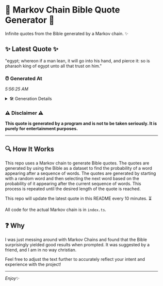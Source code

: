 # 📖 Markov Chain Bible Quote Generator 📖

Infinite quotes from the Bible generated by a Markov chain. ✨

## ✨ Latest Quote ✨
"egypt; whereon if a man lean, it will go into his hand, and pierce it: so is pharaoh king of egypt unto all that trust on him."

### ⏰ Generated At
*5:56:25 AM*

<details>
    <summary>🛠️ Generation Details</summary>
    <p>
        <strong>🌱 Seed:</strong> egypt;<br>
        <strong>🔄 Iterations:</strong> 26<br>
        <strong>📜 Context History:</strong><br>[ egypt; ]: whereon<br>[ egypt;, whereon ]: if<br>[ egypt;, whereon, if ]: a<br>[ egypt;, whereon, if, a ]: man<br>[ egypt;, whereon, if, a, man ]: lean,<br>[ egypt;, whereon, if, a, man, lean, ]: it<br>[ whereon, if, a, man, lean,, it ]: will<br>[ if, a, man, lean,, it, will ]: go<br>[ a, man, lean,, it, will, go ]: into<br>[ man, lean,, it, will, go, into ]: his<br>[ lean,, it, will, go, into, his ]: hand,<br>[ it, will, go, into, his, hand, ]: and<br>[ will, go, into, his, hand,, and ]: pierce<br>[ go, into, his, hand,, and, pierce ]: it:<br>[ into, his, hand,, and, pierce, it: ]: so<br>[ his, hand,, and, pierce, it:, so ]: is<br>[ hand,, and, pierce, it:, so, is ]: pharaoh<br>[ and, pierce, it:, so, is, pharaoh ]: king<br>[ pierce, it:, so, is, pharaoh, king ]: of<br>[ it:, so, is, pharaoh, king, of ]: egypt<br>[ so, is, pharaoh, king, of, egypt ]: unto<br>[ is, pharaoh, king, of, egypt, unto ]: all<br>[ pharaoh, king, of, egypt, unto, all ]: that<br>[ king, of, egypt, unto, all, that ]: trust<br>[ of, egypt, unto, all, that, trust ]: on<br>[ egypt, unto, all, that, trust, on ]: him.<br>
    </p>
</details>

### ⚠️ Disclaimer ⚠️
**This quote is generated by a program and is not to be taken seriously. It is purely for entertainment purposes.**

---

## 🔍 How It Works

This repo uses a Markov chain to generate Bible quotes. The quotes are generated by using the Bible as a dataset to find the probability of a word appearing after a sequence of words. The quotes are generated by starting with a random word and then selecting the next word based on the probability of it appearing after the current sequence of words. This process is repeated until the desired length of the quote is reached.

This repo will update the latest quote in this README every 10 minutes. ⏳

All code for the actual Markov chain is in `index.ts`.

## ❓ Why

I was just messing around with Markov Chains and found that the Bible surprisingly yielded good results when prompted. 
It was suggested by a friend, and I am in no way christian.

Feel free to adjust the text further to accurately reflect your intent and experience with the project!

---

*Enjoy*✨
